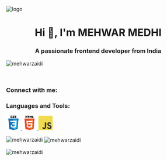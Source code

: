  ![logo](https://github.com/Mehwarzaidi/Mehwarzaidi/blob/main/InShot_20231227_012556170.jpg)
<h1 align="center">Hi 👋, I'm MEHWAR MEDHI</h1>
<h3 align="center">A passionate frontend developer from India</h3>

<p align="left"> <img src="https://komarev.com/ghpvc/?username=mehwarzaidi&label=Profile%20views&color=0e75b6&style=flat" alt="mehwarzaidi" /> </p>

<p align="left"> <a href="https://twitter.com/" target="blank"><img src="https://img.shields.io/twitter/follow/?logo=twitter&style=for-the-badge" alt="" /></a> </p>

<h3 align="left">Connect with me:</h3>
<p align="left">
</p>

<h3 align="left">Languages and Tools:</h3>
<p align="left"> <a href="https://www.w3schools.com/css/" target="_blank" rel="noreferrer"> <img src="https://raw.githubusercontent.com/devicons/devicon/master/icons/css3/css3-original-wordmark.svg" alt="css3" width="40" height="40"/> </a> <a href="https://www.w3.org/html/" target="_blank" rel="noreferrer"> <img src="https://raw.githubusercontent.com/devicons/devicon/master/icons/html5/html5-original-wordmark.svg" alt="html5" width="40" height="40"/> </a> <a href="https://developer.mozilla.org/en-US/docs/Web/JavaScript" target="_blank" rel="noreferrer"> <img src="https://raw.githubusercontent.com/devicons/devicon/master/icons/javascript/javascript-original.svg" alt="javascript" width="40" height="40"/> </a> </p>

<p><img align="left" src="https://github-readme-stats.vercel.app/api/top-langs?username=mehwarzaidi&show_icons=true&locale=en&layout=compact" alt="mehwarzaidi" /></p>

<p>&nbsp;<img align="center" src="https://github-readme-stats.vercel.app/api?username=mehwarzaidi&show_icons=true&locale=en" alt="mehwarzaidi" /></p>

<p><img align="center" src="https://github-readme-streak-stats.herokuapp.com/?user=mehwarzaidi&" alt="mehwarzaidi" /></p>
